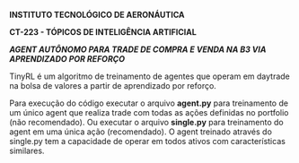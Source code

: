 __INSTITUTO TECNOLÓGICO DE AERONÁUTICA__ 

__CT-223 - TÓPICOS DE INTELIGÊNCIA ARTIFICIAL__


**_AGENT AUTÔNOMO PARA TRADE DE COMPRA E VENDA NA B3 VIA APRENDIZADO POR REFORÇO_**

TinyRL é um algoritmo de treinamento de agentes que operam em daytrade na bolsa de valores a partir de aprendizado por reforço. 

Para execução do código executar o arquivo __agent.py__ para treinamento de um único agent que realiza trade com todas as ações definidas no portfolio (não recomendado).
Ou executar o arquivo __single.py__ para treinamento do agent em uma única ação (recomendado). O agent treinado através do single.py tem a capacidade de operar em todos ativos com características similares.

